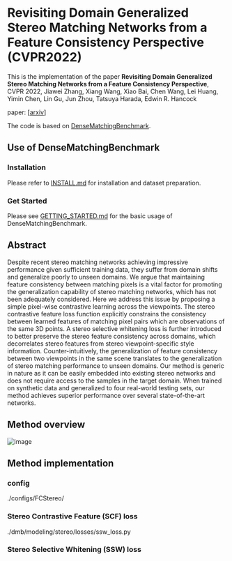 # Revisiting Domain Generalized Stereo Matching Networks from a Feature Consistency Perspective (CVPR2022)

This is the implementation of the paper **Revisiting Domain Generalized Stereo Matching Networks from a Feature Consistency Perspective**, CVPR 2022, Jiawei Zhang, Xiang Wang, Xiao Bai, Chen Wang, Lei Huang, Yimin Chen, Lin Gu, Jun Zhou, Tatsuya Harada, Edwin R. Hancock 

paper: [[arxiv](https://arxiv.org/pdf/2203.10887.pdf)]

The code is based on [DenseMatchingBenchmark](https://github.com/DeepMotionAIResearch/DenseMatchingBenchmark).

## Use of DenseMatchingBenchmark
### Installation
Please refer to [INSTALL.md](INSTALL.md) for installation and dataset preparation.
### Get Started
Please see [GETTING_STARTED.md](GETTING_STARTED.md) for the basic usage of DenseMatchingBenchmark.

## Abstract
Despite recent stereo matching networks achieving impressive performance given sufficient training data, they suffer from domain shifts and generalize poorly to unseen domains. We argue that maintaining feature consistency between matching pixels is a vital factor for promoting the generalization capability of stereo matching networks, which has not been adequately considered. Here we address this issue by proposing a simple pixel-wise contrastive learning across the viewpoints. The stereo contrastive feature loss function explicitly constrains the consistency between learned features of matching pixel pairs which are observations of the same 3D points. A stereo selective whitening loss is further introduced to better preserve the stereo feature consistency across domains, which decorrelates stereo features from stereo viewpoint-specific style information. Counter-intuitively, the generalization of feature consistency between two viewpoints in the same scene translates to the generalization of stereo matching performance to unseen domains. Our method is generic in nature as it can be easily embedded into existing stereo networks and does not require access to the samples in the target domain. When trained on synthetic data and generalized to four real-world testing sets, our method achieves superior performance over several state-of-the-art networks.


## Method overview
![image](https://user-images.githubusercontent.com/66359549/159516301-05ad393d-c710-4037-8826-ce68778f9330.png)

## Method implementation
### config
./configs/FCStereo/
### Stereo Contrastive Feature (SCF) loss
./dmb/modeling/stereo/losses/ssw_loss.py
### Stereo Selective Whitening (SSW) loss

